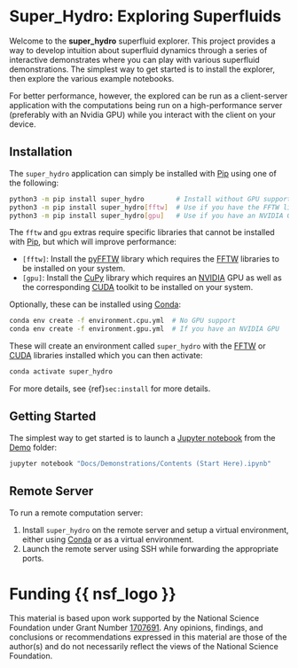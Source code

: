 Super_Hydro: Exploring Superfluids
==================================

Welcome to the **super_hydro** superfluid explorer.  This project provides a way to
develop intuition about superfluid dynamics through a series of interactive demonstrates
where you can play with various superfluid demonstrations.  The simplest way to get
started is to install the explorer, then explore the various example notebooks.

For better performance, however, the explored can be run as a client-server application
with the computations being run on a high-performance server (preferably with an Nvidia
GPU) while you interact with the client on your device.

## Installation

The `super_hydro` application can simply be installed with [Pip] using one of the following:

```bash
python3 -m pip install super_hydro        # Install without GPU support
python3 -m pip install super_hydro[fftw]  # Use if you have the FFTW library
python3 -m pip install super_hydro[gpu]   # Use if you have an NVIDIA GPU
```

The `fftw` and `gpu` extras require specific libraries that cannot be installed with [Pip],
but which will improve performance:
* `[fftw]`: Install the [pyFFTW] library which requires the [FFTW] libraries to be
  installed on your system.
* `[gpu]`: Install the [CuPy] library which requires an [NVIDIA] GPU as well as
  the corresponding [CUDA] toolkit to be installed on your system.
  
Optionally, these can be installed using [Conda]:

```bash
conda env create -f environment.cpu.yml  # No GPU support
conda env create -f environment.gpu.yml  # If you have an NVIDIA GPU
```

These will create an environment called `super_hydro` with the [FFTW] or [CUDA]
libraries installed which you can then activate:

```bash
conda activate super_hydro
```
  
For more details, see {ref}`sec:install` for more details.

## Getting Started

The simplest way to get started is to launch a [Jupyter notebook] from the [Demo](Demos)
folder:

```bash
jupyter notebook "Docs/Demonstrations/Contents (Start Here).ipynb"
```

## Remote Server

To run a remote computation server:

1.  Install `super_hydro` on the remote server and setup a virtual environment, either
    using [Conda] or as a virtual environment.
2.  Launch the remote server using SSH while forwarding the appropriate ports.

# Funding {{ nsf_logo }}

This material is based upon work supported by the National Science Foundation under
Grant Number [1707691](https://www.nsf.gov/awardsearch/showAward?AWD_ID=1707691). Any
opinions, findings, and conclusions or recommendations expressed in this material are
those of the author(s) and do not necessarily reflect the views of the National Science
Foundation.

[Pip]: <https://pip.pypa.io/en/stable/> "Package installer for Python"
[Jupyter notebook]: <https://jupyter.org> "Jupyter Notebook"
[pyFFTW]: <https://github.com/pyFFTW/pyFFTW> "pyFFTW: A pythonic python wrapper around FFTW"
[FFTW]: <https://www.fftw.org> "FFTW: The Fastest Fourier Transform in the West"
[CuPy]: <https://cupy.dev> "CuPy: NumPy/SciPy-compatible Array Library for GPU-accelerated Computing with Python"
[NVIDIA]: <https://www.nvidia.com/en-us/> "NVIDIA"
[CUDA]: <https://developer.nvidia.com/cuda-toolkit> "CUDA Toolkit"
[Conda]: <https://docs.conda.io> "Conda"
